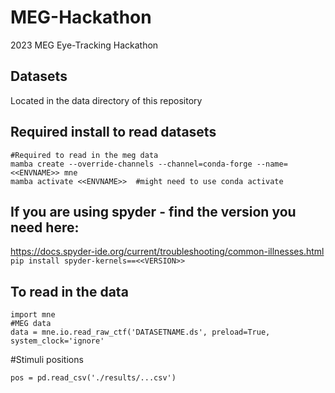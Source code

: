 # MEG-Hackathon
2023 MEG Eye-Tracking Hackathon

## Datasets
Located in the data directory of this repository

## Required install to read datasets
```
#Required to read in the meg data
mamba create --override-channels --channel=conda-forge --name=<<ENVNAME>> mne   
mamba activate <<ENVNAME>>  #might need to use conda activate
```
## If you are using spyder - find the version you need here: 
https://docs.spyder-ide.org/current/troubleshooting/common-illnesses.html <br>
`pip install spyder-kernels==<<VERSION>>`

## To read in the data
```
import mne
#MEG data
data = mne.io.read_raw_ctf('DATASETNAME.ds', preload=True, system_clock='ignore'
```

#Stimuli positions
```
pos = pd.read_csv('./results/...csv')
```

